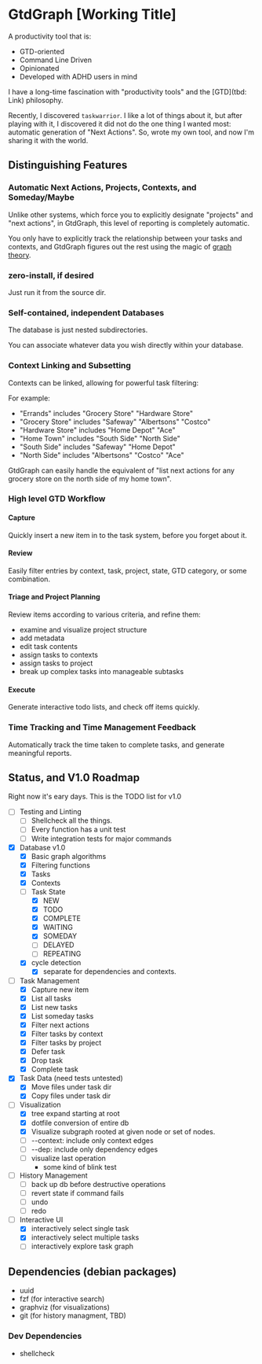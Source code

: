 # GtdGraph [Working Title]

A productivity tool that is:

- GTD-oriented
- Command Line Driven
- Opinionated
- Developed with ADHD users in mind

I have a long-time fascination with "productivity tools" and the
[GTD](tbd: Link) philosophy.

Recently, I discovered `taskwarrior`. I like a lot of things about it,
but after playing with it, I discovered it did not do the one thing I
wanted most: automatic generation of "Next Actions". So, wrote my own
tool, and now I'm sharing it with the world.

## Distinguishing Features

### Automatic Next Actions, Projects, Contexts, and Someday/Maybe

Unlike other systems, which force you to explicitly designate
"projects" and "next actions", in GtdGraph, this level of reporting is
completely automatic.

You only have to explicitly track the relationship between your tasks
and contexts, and GtdGraph figures out the rest using the magic of
[graph theory](https://en.wikipedia.org/wiki/Graph_theory).

### zero-install, if desired

Just run it from the source dir.

### Self-contained, independent Databases

The database is just nested subdirectories.

You can associate whatever data you wish directly within your
database.

### Context Linking and Subsetting

Contexts can be linked, allowing for powerful task filtering:

For example:
- "Errands"        includes "Grocery Store" "Hardware Store"
- "Grocery Store"  includes "Safeway" "Albertsons" "Costco"
- "Hardware Store" includes "Home Depot" "Ace"
- "Home Town"      includes "South Side" "North Side"
- "South Side"     includes "Safeway" "Home Depot"
- "North Side"     includes "Albertsons" "Costco" "Ace"

GtdGraph can easily handle the equivalent of "list next actions for
any grocery store on the north side of my home town".

### High level GTD Workflow

#### Capture

Quickly insert a new item in to the task system, before you forget about it.

#### Review

Easily filter entries by context, task, project, state, GTD category,
or some combination.

#### Triage and Project Planning

Review items according to various criteria, and refine them:

- examine and visualize project structure
- add metadata
- edit task contents
- assign tasks to contexts
- assign tasks to project
- break up complex tasks into manageable subtasks

#### Execute

Generate interactive todo lists, and check off items quickly.

### Time Tracking and Time Management Feedback

Automatically track the time taken to complete tasks, and generate
meaningful reports.

## Status, and V1.0 Roadmap

Right now it's eary days. This is the TODO list for v1.0

- [ ] Testing and Linting
  - [ ] Shellcheck all the things.
  - [ ] Every function has a unit test
  - [ ] Write integration tests for major commands
- [X] Database v1.0
  - [X] Basic graph algorithms
  - [X] Filtering functions
  - [X] Tasks
  - [X] Contexts
  - [ ] Task State
    - [X] NEW
	- [X] TODO
	- [X] COMPLETE
	- [X] WAITING
	- [X] SOMEDAY
	- [ ] DELAYED
	- [ ] REPEATING
  - [X] cycle detection
	- [X] separate for dependencies and contexts.
- [ ] Task Management
  - [X] Capture new item
  - [X] List all tasks
  - [X] List new tasks
  - [X] List someday tasks
  - [X] Filter next actions
  - [X] Filter tasks by context
  - [X] Filter tasks by project
  - [X] Defer task
  - [X] Drop task
  - [X] Complete task
- [X] Task Data (need tests untested)
  - [X] Move files under task dir
  - [X] Copy files under task dir
- [ ] Visualization
  - [X] tree expand starting at root
  - [X] dotfile conversion of entire db
  - [X] Visualize subgraph rooted at given node or set of nodes.
  - [ ] --context: include only context edges
  - [ ] --dep: include only dependency edges
  - [ ] visualize last operation
	- some kind of blink test
- [ ] History Management
  - [ ] back up db before destructive operations
  - [ ] revert state if command fails
  - [ ] undo
  - [ ] redo
- [ ] Interactive UI
  - [X] interactively select single task
  - [X] interactively select multiple tasks
  - [ ] interactively explore task graph

## Dependencies (debian packages)

- uuid
- fzf (for interactive search)
- graphviz (for visualizations)
- git (for history managment, TBD)

### Dev Dependencies

- shellcheck
